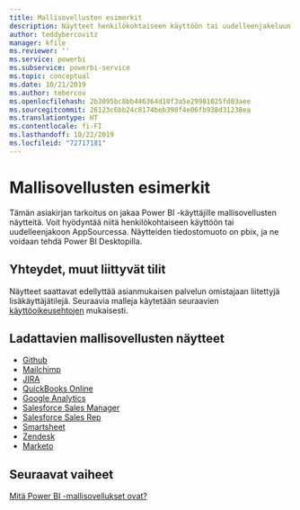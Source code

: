 ```yaml
---
title: Mallisovellusten esimerkit
description: Näytteet henkilökohtaiseen käyttöön tai uudelleenjakeluun AppSource Power BI -sovelluksena
author: teddybercovitz
manager: kfile
ms.reviewer: ''
ms.service: powerbi
ms.subservice: powerbi-service
ms.topic: conceptual
ms.date: 10/21/2019
ms.author: tebercov
ms.openlocfilehash: 2b3095bc8bb446364d10f3a5e29981025fd03aee
ms.sourcegitcommit: 26123c6bb24c8174beb390f4e06fb938d31238ea
ms.translationtype: HT
ms.contentlocale: fi-FI
ms.lasthandoff: 10/22/2019
ms.locfileid: "72717181"
---
```

# <a name="template-apps-samples"></a>Mallisovellusten esimerkit

Tämän asiakirjan tarkoitus on jakaa Power BI -käyttäjille mallisovellusten näytteitä. Voit hyödyntää niitä henkilökohtaiseen käyttöön tai uudelleenjakoon AppSourcessa. Näytteiden tiedostomuoto on pbix, ja ne voidaan tehdä Power BI Desktopilla.

## <a name="connection-additional-related-accounts"></a>Yhteydet, muut liittyvät tilit

Näytteet saattavat edellyttää asianmukaisen palvelun omistajaan liitettyjä lisäkäyttäjätilejä.  Seuraavia malleja käytetään seuraavien [käyttöoikeusehtojen](https://templateapps.blob.core.windows.net/sampletemplateapps/Sample-Templates-for-app-on-appsource.pdf) mukaisesti.

## <a name="downloadable-template-apps-samples"></a>Ladattavien mallisovellusten näytteet

* [Github](https://templateapps.blob.core.windows.net/sampletemplateapps/GitHub.pbix)
* [Mailchimp](https://templateapps.blob.core.windows.net/sampletemplateapps/MailChimp.pbix)
* [JIRA](https://templateapps.blob.core.windows.net/sampletemplateapps/JIRA.pbix)
* [QuickBooks Online](https://templateapps.blob.core.windows.net/sampletemplateapps/QuickBooksOnline.pbix)
* [Google Analytics](https://templateapps.blob.core.windows.net/sampletemplateapps/GoogleAnalytics.pbix)
* [Salesforce Sales Manager](https://templateapps.blob.core.windows.net/sampletemplateapps/SalesforceSalesManager.pbix)
* [Salesforce Sales Rep](https://templateapps.blob.core.windows.net/sampletemplateapps/SalesforceSalesRep.pbix)
* [Smartsheet](https://templateapps.blob.core.windows.net/sampletemplateapps/Smartsheet.pbix)
* [Zendesk](https://templateapps.blob.core.windows.net/sampletemplateapps/Zendesk.pbix)
* [Marketo](https://templateapps.blob.core.windows.net/sampletemplateapps/Marketo.pbix)

## <a name="next-steps"></a>Seuraavat vaiheet

[Mitä Power BI -mallisovellukset ovat?](service-template-apps-overview.md)
